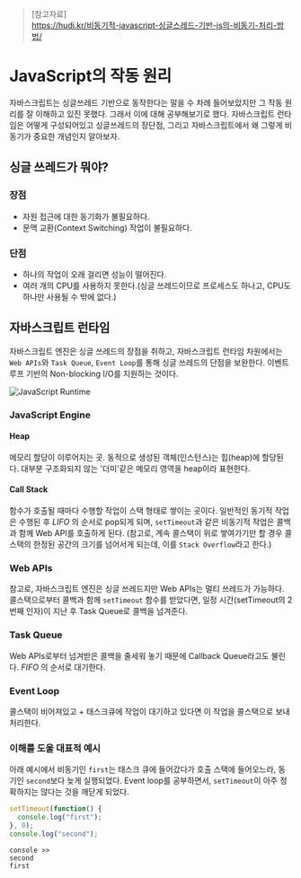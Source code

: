 > [참고자료]  
> https://hudi.kr/비동기적-javascript-싱글스레드-기반-js의-비동기-처리-방법/  

# JavaScript의 작동 원리
자바스크립트는 싱글쓰레드 기반으로 동작한다는 말을 수 차례 들어보았지만 그 작동 원리를 잘 이해하고 있진 못했다. 그래서 이에 대해 공부해보기로 했다. 자바스크립트 런타임은 어떻게 구성되어있고 싱글쓰레드의 장단점, 그리고 자바스크립트에서 왜 그렇게 비동기가 중요한 개념인지 알아보자.

## 싱글 쓰레드가 뭐야?

### 장점
- 자원 접근에 대한 동기화가 불필요하다.
- 문맥 교환(Context Switching) 작업이 불필요하다.

### 단점
- 하나의 작업이 오래 걸리면 성능이 떨어진다.
- 여러 개의 CPU를 사용하지 못한다.(싱글 쓰레드이므로 프로세스도 하나고, CPU도 하나만 사용될 수 밖에 없다.)

## 자바스크립트 런타임
자바스크립트 엔진은 싱글 쓰레드의 장점을 취하고, 자바스크립트 런타임 차원에서는 `Web APIs`와 `Task Queue`, `Event Loop`를 통해 싱글 쓰레드의 단점을 보완한다. 이벤트 루프 기반의 Non-blocking I/O를 지원하는 것이다.

![JavaScript Runtime](https://github.com/HyunSangHan/TIL/blob/release/static/media/js-runtime.png)

### JavaScript Engine
#### Heap
메모리 할당이 이루어지는 곳. 동적으로 생성된 객체(인스턴스)는 힙(heap)에 할당된다. 대부분 구조화되지 않는 '더미'같은 메모리 영역을 heap이라 표현한다.

#### Call Stack
함수가 호출될 때마다 수행할 작업이 스택 형태로 쌓이는 곳이다. 일반적인 동기적 작업은 수행된 후 _LIFO_ 의 순서로 pop되게 되며, `setTimeout`과 같은 비동기적 작업은 콜백과 함께 Web API를 호출하게 된다. 
(참고로, 계속 콜스택이 위로 쌓여가기만 할 경우 콜스택의 한정된 공간의 크기를 넘어서게 되는데, 이를 `Stack Overflow`라고 한다.)

### Web APIs
참고로, 자바스크립트 엔진은 싱글 쓰레드지만 Web APIs는 멀티 쓰레드가 가능하다. 콜스택으로부터 콜백과 함께 `setTimeout` 함수를 받았다면, 일정 시간(setTimeout의 2번째 인자)이 지난 후 Task Queue로 콜백을 넘겨준다.

### Task Queue
Web APIs로부터 넘겨받은 콜백을 줄세워 놓기 때문에 Callback Queue라고도 불린다. _FIFO_ 의 순서로 대기한다.

### Event Loop
콜스택이 비어져있고 + 태스크큐에 작업이 대기하고 있다면 이 작업을 콜스택으로 보내 처리한다. 

### 이해를 도울 대표적 예시
아래 예시에서 비동기인 `first`는 태스크 큐에 들어갔다가 호출 스택에 들어오느라, 동기인 `second`보다 늦게 실행되었다. Event loop를 공부하면서, `setTimeout`이 아주 정확하지는 않다는 것을 깨닫게 되었다.

```js
setTimeout(function() {
  console.log("first");
}, 0);
console.log("second");
```

```console
console >>
second
first
```
